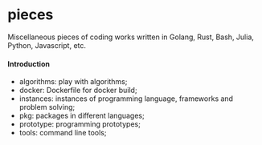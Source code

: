 # pieces
Miscellaneous pieces of coding works written in Golang, Rust, Bash, Julia, Python, Javascript, etc.


#### Introduction

- algorithms: play with algorithms;
- docker: Dockerfile for docker build;
- instances: instances of programming language, frameworks and problem solving;
- pkg: packages in different languages;
- prototype: programming prototypes;
- tools: command line tools;
